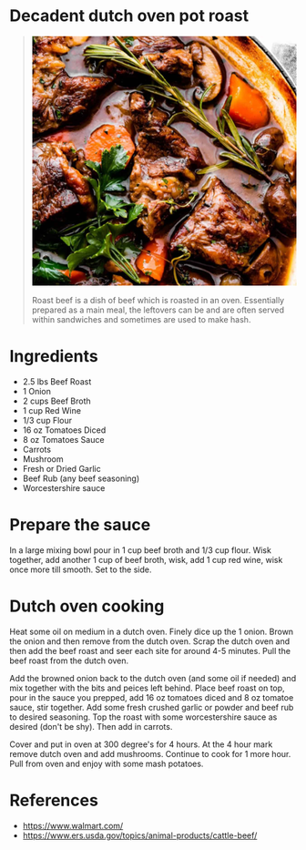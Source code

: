 # Decadent dutch oven pot roast
> ![pretty-roast](decadent-dutch-oven-pot-roast-01.png)
>
> Roast beef is a dish of beef which is roasted in an oven. Essentially prepared as a main meal, the leftovers can be and are often served within sandwiches and sometimes are used to make hash.

# Ingredients
- 2.5 lbs Beef Roast
- 1 Onion
- 2 cups Beef Broth
- 1 cup Red Wine
- 1/3 cup Flour
- 16 oz Tomatoes Diced
- 8 oz Tomatoes Sauce
- Carrots
- Mushroom
- Fresh or Dried Garlic
- Beef Rub (any beef seasoning)
- Worcestershire sauce

# Prepare the sauce
In a large mixing bowl pour in 1 cup beef broth and 1/3 cup flour. Wisk together, add another 1 cup of beef broth, wisk, add 1 cup red wine, wisk once more till smooth. Set to the side.

# Dutch oven cooking
Heat some oil on medium in a dutch oven. Finely dice up the 1 onion. Brown the onion and then remove from the dutch oven. Scrap the dutch oven and then add the beef roast and seer each site for around 4-5 minutes. Pull the beef roast from the dutch oven.

Add the browned onion back to the dutch oven (and some oil if needed) and mix together with the bits and peices left behind. Place beef roast on top, pour in the sauce you prepped, add 16 oz tomatoes diced and 8 oz tomatoe sauce, stir together. Add some fresh crushed garlic or powder and beef rub to desired seasoning. Top the roast with some worcestershire sauce as desired (don't be shy). Then add in carrots.

Cover and put in oven at 300 degree's for 4 hours. At the 4 hour mark remove dutch oven and add mushrooms. Continue to cook for 1 more hour. Pull from oven and enjoy with some mash potatoes.

# References
- https://www.walmart.com/
- https://www.ers.usda.gov/topics/animal-products/cattle-beef/
